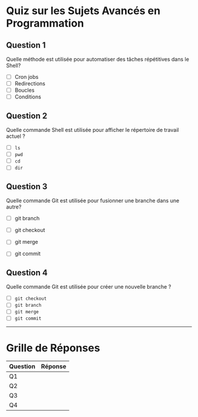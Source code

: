 # Quiz sur les Sujets Avancés en Programmation

## Question 1
Quelle méthode est utilisée pour automatiser des tâches répétitives dans le Shell?
-[ ] Cron jobs
-[ ] Redirections
-[ ] Boucles
-[ ] Conditions

## Question 2
Quelle commande Shell est utilisée pour afficher le répertoire de travail actuel ?
-[ ] `ls`
-[ ] `pwd`
-[ ] `cd`
-[ ] `dir`

## Question 3
Quelle commande Git est utilisée pour fusionner une branche dans une autre?
-[ ] git branch
-[ ] git checkout
-[ ] git merge
-[ ] git commit


## Question 4
Quelle commande Git est utilisée pour créer une nouvelle branche ?
-[ ] `git checkout`
-[ ] `git branch`
-[ ] `git merge`
-[ ] `git commit`

---

# Grille de Réponses
| Question | Réponse |
|----------|---------|
|   Q1     |         |
|   Q2     |         |
|   Q3     |         |
|   Q4     |         |
